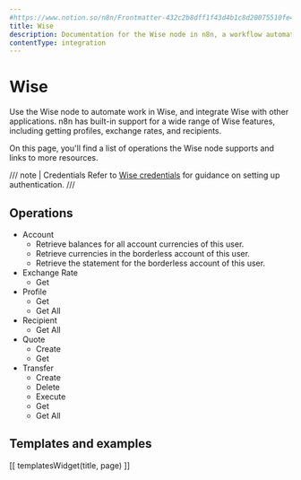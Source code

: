 ```yaml
---
#https://www.notion.so/n8n/Frontmatter-432c2b8dff1f43d4b1c8d20075510fe4
title: Wise
description: Documentation for the Wise node in n8n, a workflow automation platform. Includes details of operations and configuration, and links to examples and credentials information.
contentType: integration
---
```


# Wise

Use the Wise node to automate work in Wise, and integrate Wise with other applications. n8n has built-in support for a wide range of Wise features, including getting profiles, exchange rates, and recipients. 

On this page, you'll find a list of operations the Wise node supports and links to more resources.

/// note | Credentials
Refer to [Wise credentials](/integrations/builtin/credentials/wise/) for guidance on setting up authentication. 
///

## Operations

* Account
    * Retrieve balances for all account currencies of this user.
    * Retrieve currencies in the borderless account of this user.
    * Retrieve the statement for the borderless account of this user.
* Exchange Rate
    * Get
* Profile
    * Get
    * Get All
* Recipient
    * Get All
* Quote
    * Create
    * Get
* Transfer
    * Create
    * Delete
    * Execute
    * Get
    * Get All

## Templates and examples

<!-- see https://www.notion.so/n8n/Pull-in-templates-for-the-integrations-pages-37c716837b804d30a33b47475f6e3780 -->
[[ templatesWidget(title, page) ]]

